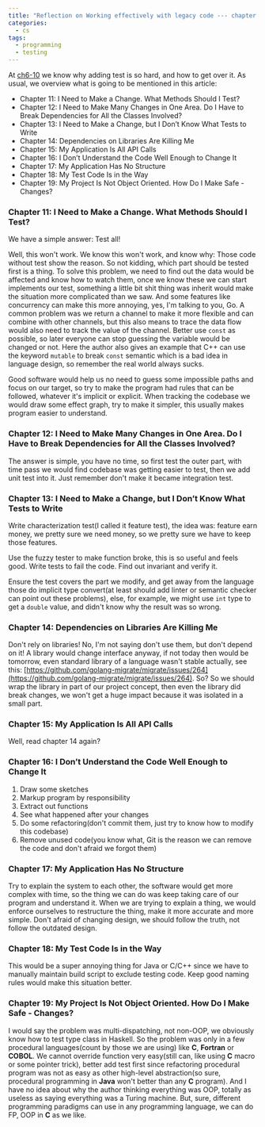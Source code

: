 ```yaml
---
title: "Reflection on Working effectively with legacy code --- chapter 11 to 19"
categories:
  - cs
tags:
  - programming
  - testing
---
```


At [ch6-10](https://dannypsnl.github.io/docs/cs/reflection-on-working-effectively-with-legacy-code-ch-6-10/) we know why adding test is so hard, and how to get over it. As usual, we overview what is going to be mentioned in this article:

- Chapter 11: I Need to Make a Change. What Methods Should I Test?
- Chapter 12: I Need to Make Many Changes in One Area. Do I Have to Break Dependencies for All the Classes Involved?
- Chapter 13: I Need to Make a Change, but I Don’t Know What Tests to Write
- Chapter 14: Dependencies on Libraries Are Killing Me
- Chapter 15: My Application Is All API Calls
- Chapter 16: I Don’t Understand the Code Well Enough to Change It
- Chapter 17: My Application Has No Structure
- Chapter 18: My Test Code Is in the Way
- Chapter 19: My Project Is Not Object Oriented. How Do I Make Safe - Changes?

### Chapter 11: I Need to Make a Change. What Methods Should I Test?

We have a simple answer: Test all!

Well, this won't work. We know this won't work, and know why: Those code without test show the reason. So not kidding, which part should be tested first is a thing. To solve this problem, we need to find out the data would be affected and know how to watch them, once we know these we can start implements our test, something a little bit shit thing was inherit would make the situation more complicated than we saw. And some features like concurrency can make this more annoying, yes, I'm talking to you, Go. A common problem was we return a channel to make it more flexible and can combine with other channels, but this also means to trace the data flow would also need to track the value of the channel. Better use `const` as possible, so later everyone can stop guessing the variable would be changed or not. Here the author also gives an example that C++ can use the keyword `mutable` to break `const` semantic which is a bad idea in language design, so remember the real world always sucks.

Good software would help us no need to guess some impossible paths and focus on our target, so try to make the program had rules that can be followed, whatever it's implicit or explicit. When tracking the codebase we would draw some effect graph, try to make it simpler, this usually makes program easier to understand.

### Chapter 12: I Need to Make Many Changes in One Area. Do I Have to Break Dependencies for All the Classes Involved?

The answer is simple, you have no time, so first test the outer part, with time pass we would find codebase was getting easier to test, then we add unit test into it. Just remember don't make it became integration test.

### Chapter 13: I Need to Make a Change, but I Don’t Know What Tests to Write

Write characterization test(I called it feature test), the idea was: feature earn money, we pretty sure we need money, so we pretty sure we have to keep those features.

Use the fuzzy tester to make function broke, this is so useful and feels good. Write tests to fail the code. Find out invariant and verify it.

Ensure the test covers the part we modify, and get away from the language those do implicit type convert(at least should add linter or semantic checker can point out these problems), else, for example, we might use `int` type to get a `double` value, and didn't know why the result was so wrong.

### Chapter 14: Dependencies on Libraries Are Killing Me

Don't rely on libraries! No, I'm not saying don't use them, but don't depend on it! A library would change interface anyway, if not today then would be tomorrow, even standard library of a language wasn't stable actually, see this: [https://github.com/golang-migrate/migrate/issues/264](https://github.com/golang-migrate/migrate/issues/264). So? So we should wrap the library in part of our project concept, then even the library did break changes, we won't get a huge impact because it was isolated in a small part.

### Chapter 15: My Application Is All API Calls

Well, read chapter 14 again?

### Chapter 16: I Don’t Understand the Code Well Enough to Change It

1. Draw some sketches
2. Markup program by responsibility
3. Extract out functions
4. See what happened after your changes
5. Do some refactoring(don't commit them, just try to know how to modify this codebase)
6. Remove unused code(you know what, Git is the reason we can remove the code and don't afraid we forgot them)

### Chapter 17: My Application Has No Structure

Try to explain the system to each other, the software would get more complex with time, so the thing we can do was keep taking care of our program and understand it. When we are trying to explain a thing, we would enforce ourselves to restructure the thing, make it more accurate and more simple. Don't afraid of changing design, we should follow the truth, not follow the outdated design.

### Chapter 18: My Test Code Is in the Way

This would be a super annoying thing for Java or C/C++ since we have to manually maintain build script to exclude testing code. Keep good naming rules would make this situation better.

### Chapter 19: My Project Is Not Object Oriented. How Do I Make Safe - Changes?

I would say the problem was multi-dispatching, not non-OOP, we obviously know how to test type class in Haskell. So the problem was only in a few procedural languages(count by those we are using) like **C**, **Fortran** or **COBOL**. We cannot override function very easy(still can, like using **C** macro or some pointer trick), better add test first since refactoring procedural program was not as easy as other high-level abstraction(so sure, procedural programming in **Java** won't better than any **C** program). And I have no idea about why the author thinking everything was OOP, totally as useless as saying everything was a Turing machine. But, sure, different programming paradigms can use in any programming language, we can do FP, OOP in **C** as we like.
